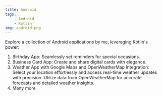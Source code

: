 ```yaml
---
title: Android
tags:
    - Android
    - Kotlin
img: android.png
---
```

Explore a collection of Android applications by me, leveraging Kotlin's power:

1. Birthday App: Seamlessly set reminders for special occasions.
2. Business Card App: Create and share digital cards with elegance.
3. Weather App with Google Maps and OpenWeatherMap Integration: Select your location effortlessly and access real-time weather updates with precision. Utilize data from OpenWeatherMap for accurate forecasts and detailed weather insights.
4. Many more